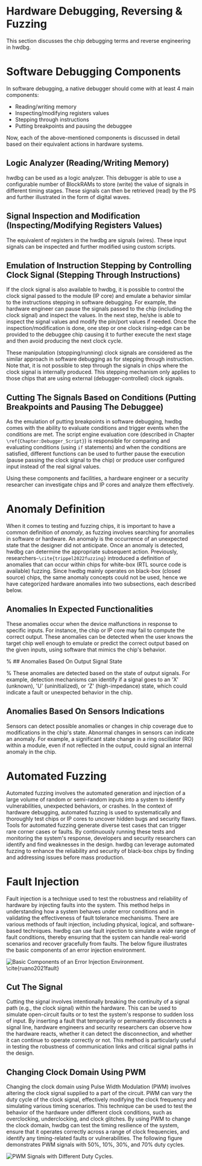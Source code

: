 # Hardware Debugging, Reversing & Fuzzing
This section discusses the chip debugging terms and reverse engineering in hwdbg.

# Software Debugging Components

In software debugging, a native debugger should come with at least 4 main components:


- Reading/writing memory
- Inspecting/modifying registers values 
- Stepping through instructions
- Putting breakpoints and pausing the debuggee

Now, each of the above-mentioned components is discussed in detail based on their equivalent actions in hardware systems.

## Logic Analyzer (Reading/Writing Memory)

hwdbg can be used as a logic analyzer. This debugger is able to use a configurable number of BlockRAMs to store (write) the value of signals in different timing stages. These signals can then be retrieved (read) by the PS and further illustrated in the form of digital waves.

## Signal Inspection and Modification (Inspecting/Modifying Registers Values)

The equivalent of registers in the hwdbg are signals (wires). These input signals can be inspected and further modified using custom scripts.

## Emulation of Instruction Stepping by Controlling Clock Signal (Stepping Through Instructions)

If the clock signal is also available to hwdbg, it is possible to control the clock signal passed to the module (IP core) and emulate a behavior similar to the instructions stepping in software debugging. For example, the hardware engineer can pause the signals passed to the chip (including the clock signal) and inspect the values. In the next step, he/she is able to inspect the signal values and modify the pin/port values if needed. Once the inspection/modification is done, one step or one clock rising-edge can be provided to the debuggee chip causing it to further execute the next stage and then avoid producing the next clock cycle. 

These manipulation (stopping/running) clock signals are considered as the similar approach in software debugging as for stepping through instruction. Note that, it is not possible to step through the signals in chips where the clock signal is internally produced. This stepping mechanism only applies to those chips that are using external (debugger-controlled) clock signals.

## Cutting The Signals Based on Conditions (Putting Breakpoints and Pausing The Debuggee)

As the emulation of putting breakpoints in software debugging, hwdbg comes with the ability to evaluate conditions and trigger events when the conditions are met. The script engine evaluation core (described in Chapter `\ref{Chapter:Debugger_Script}`) is responsible for comparing and evaluating conditions (using `if` statements) and when the conditions are satisfied, different functions can be used to further pause the execution (pause passing the clock signal to the chip) or produce user configured input instead of the real signal values.

Using these components and facilities, a hardware engineer or a security researcher can investigate chips and IP cores and analyze them effectively.

# Anomaly Definition

When it comes to testing and fuzzing chips, it is important to have a common definition of *anomaly*, as fuzzing involves searching for anomalies in software or hardware. An anomaly is the occurrence of an unexpected state that the designer did not anticipate. Once an anomaly is detected, hwdbg can determine the appropriate subsequent action. Previously, researchers`~\cite{trippel2022fuzzing}` introduced a definition of anomalies that can occur within chips for white-box (RTL source code is available) fuzzing. Since hwdbg mainly operates on black-box (closed source) chips, the same anomaly concepts could not be used, hence we have categorized hardware anomalies into two subsections, each described below.

## Anomalies In Expected Functionalities

These anomalies occur when the device malfunctions in response to specific inputs. For instance, the chip or IP core may fail to compute the correct output. These anomalies can be detected when the user knows the target chip well enough to emulate or predict the correct output based on the given inputs, using software that mimics the chip's behavior.

% ## Anomalies Based On Output Signal State

% These anomalies are detected based on the state of output signals. For example, detection mechanisms can identify if a signal goes to an 'X' (unknown), 'U' (uninitialized), or 'Z' (high-impedance) state, which could indicate a fault or unexpected behavior in the chip.

## Anomalies Based On Sensors Indications

Sensors can detect possible anomalies or changes in chip coverage due to modifications in the chip's state. Abnormal changes in sensors can indicate an anomaly. For example, a significant state change in a ring oscillator (RO) within a module, even if not reflected in the output, could signal an internal anomaly in the chip.

# Automated Fuzzing

Automated fuzzing involves the automated generation and injection of a large volume of random or semi-random inputs into a system to identify vulnerabilities, unexpected behaviors, or crashes. In the context of hardware debugging, automated fuzzing is used to systematically and thoroughly test chips or IP cores to uncover hidden bugs and security flaws. Tools for automated fuzzing generate diverse test cases that can trigger rare corner cases or faults. By continuously running these tests and monitoring the system's response, developers and security researchers can identify and find weaknesses in the design. hwdbg can leverage automated fuzzing to enhance the reliability and security of black-box chips by finding and addressing issues before mass production.

# Fault Injection

Fault injection is a technique used to test the robustness and reliability of hardware by injecting faults into the system. This method helps in understanding how a system behaves under error conditions and in validating the effectiveness of fault tolerance mechanisms. There are various methods of fault injection, including physical, logical, and software-based techniques. hwdbg can use fault injection to simulate a wide range of fault conditions, thereby ensuring that the system can handle real-world scenarios and recover gracefully from faults. The below figure illustrates the basic components of an error injection environment.

![Basic Components of an Error Injection Environment. \cite{ruano2021fault}](/img/figures/basic-fault-injection.jpg)

## Cut The Signal

Cutting the signal involves intentionally breaking the continuity of a signal path (e.g., the clock signal) within the hardware. This can be used to simulate open-circuit faults or to test the system's response to sudden loss of input. By inserting a fault that temporarily or permanently disconnects a signal line, hardware engineers and security researchers can observe how the hardware reacts, whether it can detect the disconnection, and whether it can continue to operate correctly or not. This method is particularly useful in testing the robustness of communication links and critical signal paths in the design.

## Changing Clock Domain Using PWM

Changing the clock domain using Pulse Width Modulation (PWM) involves altering the clock signal supplied to a part of the circuit. PWM can vary the duty cycle of the clock signal, effectively modifying the clock frequency and simulating various timing scenarios. This technique can be used to test the behavior of the hardware under different clock conditions, such as overclocking, underclocking, and clock glitches. By using PWM to change the clock domain, hwdbg can test the timing resilience of the system, ensure that it operates correctly across a range of clock frequencies, and identify any timing-related faults or vulnerabilities. The following figure demonstrates PWM signals with 50\%, 10\%, 30\%, and 70\% duty cycles.

![PWM Signals with Different Duty Cycles.](/img/figures/pwm.jpg)